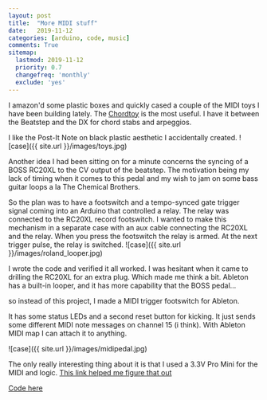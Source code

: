 ```yaml
---
layout: post
title:  "More MIDI stuff"
date:   2019-11-12
categories: [arduino, code, music]
comments: True
sitemap:
  lastmod: 2019-11-12
  priority: 0.7
  changefreq: 'monthly'
  exclude: 'yes'
---
```


I amazon'd some plastic boxes and quickly cased a couple of the MIDI toys I have been building lately. The [Chordtoy](https://github.com/b38tn1k/chordtoy) is the most useful. I have it between the Beatstep and the DX for chord stabs and arpeggios.

I like the Post-It Note on black plastic aesthetic I accidentally created.
![case]({{ site.url }}/images/toys.jpg)

Another idea I had been sitting on for a minute concerns the syncing of a BOSS RC20XL to the CV output of the beatstep. The motivation being my lack of timing when it comes to this pedal and my wish to jam on some bass guitar loops a la The Chemical Brothers.

So the plan was to have a footswitch and a tempo-synced gate trigger signal coming into an Arduino that controlled a relay. The relay was connected to the RC20XL record footswitch. I wanted to make this mechanism in a separate case with an aux cable connecting the RC20XL and the relay. When you press the footswitch the relay is armed. At the next trigger pulse, the relay is switched.
![case]({{ site.url }}/images/roland_looper.jpg)

I wrote the code and verified it all worked. I was hesitant when it came to drilling the RC20XL for an extra plug. Which made me think a bit. Ableton has a built-in looper, and it has more capability that the BOSS pedal...

so instead of this project, I made a MIDI trigger footswitch for Ableton.

It has some status LEDs and a second reset button for kicking. It just sends some different MIDI note messages on channel 15 (i think). With Ableton MIDI map I can attach it to anything.

![case]({{ site.url }}/images/midipedal.jpg)

The only really interesting thing about it is that I used a 3.3V Pro Mini for the MIDI and logic. [This link helped me figure that out](https://www.midi.org/forum/346-3-3v-vs-5v-and-what-resistors-to-use)

[Code here](https://github.com/b38tn1k/MIDI_PEDAL)
